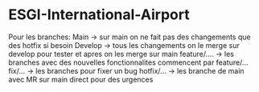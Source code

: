 # ESGI-International-Airport

Pour les branches: 
Main -> sur main on ne fait pas des changements que des hotfix si besoin 
Develop -> tous les changements on le merge sur develop pour tester et apres on les merge sur main
feature/.... -> les branches avec des nouvelles fonctionnalites commencent par feature/...
fix/... -> les branches pour fixer un bug 
hotfix/... -> les branche de main avec MR sur main direct pour des urgences

